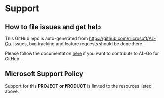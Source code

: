 # Support

## How to file issues and get help  

This GitHub repo is auto-generated from https://github.com/microsoft/AL-Go. Issues, bug tracking and feature requests should be done there.

Please follow the documentation [here](https://github.com/microsoft/AL-Go/blob/main/Scenarios/Contribute.md) if you want to contribute to AL-Go for GitHub.

## Microsoft Support Policy  

Support for this **PROJECT or PRODUCT** is limited to the resources listed above.
